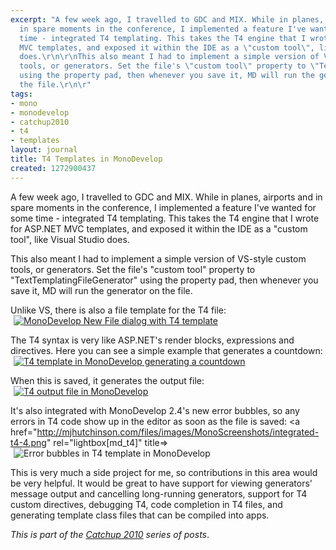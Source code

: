 ```yaml
---
excerpt: "A few week ago, I travelled to GDC and MIX. While in planes, airports and
  in spare moments in the conference, I implemented a feature I've wanted for some
  time - integrated T4 templating. This takes the T4 engine that I wrote for ASP.NET
  MVC templates, and exposed it within the IDE as a \"custom tool\", like Visual Studio
  does.\r\n\r\nThis also meant I had to implement a simple version of VS-style custom
  tools, or generators. Set the file's \"custom tool\" property to \"TextTemplatingFileGenerator\"
  using the property pad, then whenever you save it, MD will run the generator on
  the file.\r\n\r"
tags:
- mono
- monodevelop
- catchup2010
- t4
- templates
layout: journal
title: T4 Templates in MonoDevelop
created: 1272900437
---
```

A few week ago, I travelled to GDC and MIX. While in planes, airports and in spare moments in the conference, I implemented a feature I've wanted for some time - integrated T4 templating. This takes the T4 engine that I wrote for ASP.NET MVC templates, and exposed it within the IDE as a "custom tool", like Visual Studio does.

This also meant I had to implement a simple version of VS-style custom tools, or generators. Set the file's "custom tool" property to "TextTemplatingFileGenerator" using the property pad, then whenever you save it, MD will run the generator on the file.

Unlike VS, there is also a file template for the T4 file:
<a href="http://mjhutchinson.com/files/images/MonoScreenshots/integrated-t4-1.png" rel="lightbox[md_t4]" title="MonoDevelop New File dialog with T4 template "><img src="http://mjhutchinson.com/files/images/MonoScreenshots/integrated-t4-1-t.png" alt="MonoDevelop New File dialog with T4 template" style="max-width:98%; display:block;margin-left:auto;margin-right:auto;" /></a>

The T4 syntax is very like ASP.NET's render blocks, expressions and directives. Here you can see a simple example that generates a countdown:
<a href="http://mjhutchinson.com/files/images/MonoScreenshots/integrated-t4-2.png" rel="lightbox[md_t4]" title="T4 template in MonoDevelop generating a countdown"><img src="http://mjhutchinson.com/files/images/MonoScreenshots/integrated-t4-2-t.png" alt="T4 template in MonoDevelop generating a countdown" style="max-width:98%; display:block;margin-left:auto;margin-right:auto;" /></a>

When this is saved, it generates the output file:
<a href="http://mjhutchinson.com/files/images/MonoScreenshots/integrated-t4-3.png" rel="lightbox[md_t4]" title="T4 output file in MonoDevelop"><img src="http://mjhutchinson.com/files/images/MonoScreenshots/integrated-t4-3-t.png" alt="T4 output file in MonoDevelop" style="max-width:98%; display:block;margin-left:auto;margin-right:auto;" /></a>

It's also integrated with MonoDevelop 2.4's new error bubbles, so any errors in T4 code show up in the editor as soon as the file is saved:
<a href="http://mjhutchinson.com/files/images/MonoScreenshots/integrated-t4-4.png" rel="lightbox[md_t4]" title=><img src="http://mjhutchinson.com/files/images/MonoScreenshots/integrated-t4-4-t.png" alt="Error bubbles in T4 template in MonoDevelop" style="max-width:98%; display:block;margin-left:auto;margin-right:auto;" /></a>

This is very much a side project for me, so contributions in this area would be very helpful. It would be great to have support for viewing generators' message output and cancelling long-running generators, support for T4 custom directives, debugging T4, code completion in T4 files, and generating template class files that can be compiled into apps. 

<em>This is part of the <a href="http://mjhutchinson.com/tags/catchup2010">Catchup 2010</a> series of posts</a></em>.
